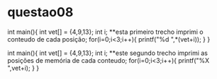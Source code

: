 # questao08
int main(){
int vet[] = {4,9,13};
int i;                       **esta primeiro trecho imprimi o conteudo de cada posição;
for(i=0;i<3;i++){
printf("%d ",*(vet+i));
}
}


int main(){
int vet[] = {4,9,13};
int i;                     **este segundo trecho imprimi as posições de memória de cada conteudo; 
for(i=0;i<3;i++){
printf("%X ",vet+i);
}
}

